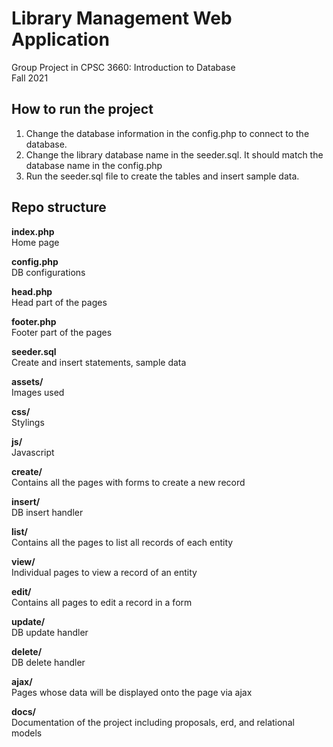 # Library Management Web Application
Group Project in CPSC 3660: Introduction to Database    
Fall 2021 

## How to run the project
1. Change the database information in the config.php to connect to the database.
2. Change the library database name in the seeder.sql. It should match the database name in the config.php
3. Run the seeder.sql file to create the tables and insert sample data.
   
## Repo structure

**index.php**  
Home page

**config.php**  
DB configurations

**head.php**  
Head part of the pages

**footer.php**  
Footer part of the pages

**seeder.sql**  
Create and insert statements, sample data

**assets/**  
Images used

**css/**  
Stylings

**js/**  
Javascript

**create/**  
Contains all the pages with forms to create a new record

**insert/**  
DB insert handler

**list/**  
Contains all the pages to list all records of each entity

**view/**  
Individual pages to view a record of an entity

**edit/**  
Contains all pages to edit a record in a form

**update/**  
DB update handler

**delete/**  
DB delete handler

**ajax/**  
Pages whose data will be displayed onto the page via ajax

**docs/**  
Documentation of the project including proposals, erd, and relational models





